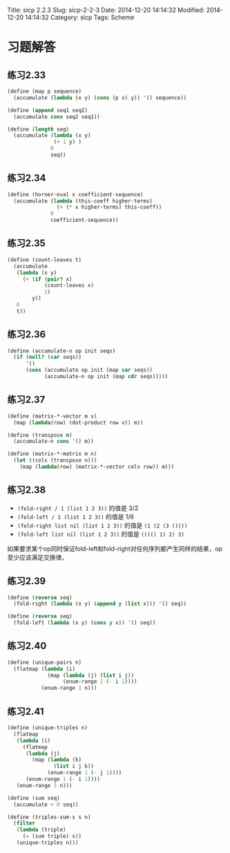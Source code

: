 Title: sicp 2.2.3
Slug: sicp-2-2-3
Date: 2014-12-20 14:14:32
Modified: 2014-12-20 14:14:32
Category: sicp
Tags: Scheme

# 习题解答

## 练习2.33
``` Scheme
(define (map p sequence)
  (accumulate (lambda (x y) (cons (p x) y)) '() sequence))

(define (append seq1 seq2)
  (accumulate cons seq2 seq1))

(define (length seq)
  (accumulate (lambda (x y)
               (+ 1 y) )
              0
              seq))
```

## 练习2.34
``` Scheme
(define (horner-eval x coefficient-sequence)
  (accumulate (lambda (this-coeff higher-terms)
                (+ (* x higher-terms) this-coeff))
              0
              coefficient-sequence))
```

## 练习2.35
``` Scheme
(define (count-leaves t)
  (accumulate
   (lambda (x y)
     (+ (if (pair? x)
            (count-leaves x)
            1)
        y))
   0
   t))
```

## 练习2.36
``` Scheme
(define (accumulate-n op init seqs)
  (if (null? (car seqs))
      '()
      (cons (accumulate op init (map car seqs))
            (accumulate-n op init (map cdr seqs)))))
```

## 练习2.37
``` Scheme
(define (matrix-*-vector m v)
  (map (lambda(row) (dot-product row v)) m))

(define (transpose m)
  (accumulate-n cons '() m))

(define (matrix-*-matrix m n)
  (let ((cols (transpose n)))
    (map (lambda(row) (matrix-*-vector cols row)) m)))
```

## 练习2.38

* `(fold-right / 1 (list 1 2 3))` 的值是 3/2
* `(fold-left / 1 (list 1 2 3))` 的值是 1/6
* `(fold-right list nil (list 1 2 3))` 的值是 `(1 (2 (3 ())))`
* `(fold-left list nil (list 1 2 3))` 的值是 `(((() 1) 2) 3)`

如果要求某个op同时保证fold-left和fold-right对任何序列都产生同样的结果，op至少应该满足交换律。

## 练习2.39
``` Scheme
(define (reverse seq)
  (fold-right (lambda (x y) (append y (list x))) '() seq))

(define (reverse seq)
  (fold-left (lambda (x y) (cons y x)) '() seq))
```

## 练习2.40
``` Scheme
(define (unique-pairs n)
  (flatmap (lambda (i)
             (map (lambda (j) (list i j))
                  (enum-range 1 (- i 1))))
           (enum-range 1 n)))
```

## 练习2.41
``` Scheme
(define (unique-triples n)
  (flatmap
   (lambda (i)
     (flatmap
      (lambda (j)
        (map (lambda (k)
               (list i j k))
             (enum-range 1 (- j 1))))
      (enum-range 1 (- i 1))))
   (enum-range 1 n)))

(define (sum seq)
  (accumulate + 0 seq))

(define (triples-sum-s s n)
  (filter
   (lambda (triple)
     (= (sum triple) s))
   (unique-triples n)))
```

